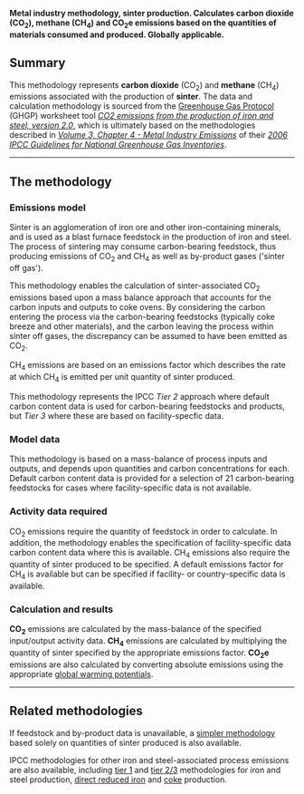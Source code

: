**Metal industry methodology, sinter production. Calculates carbon
dioxide (CO<sub>2</sub>), methane (CH<sub>4</sub>) and CO<sub>2</sub>e emissions based on the
quantities of materials consumed and produced. Globally applicable.**

## Summary

This methodology represents **carbon dioxide** (CO<sub>2</sub>) and **methane**
(CH<sub>4</sub>) emissions associated with the production of **sinter**. The
data and calculation methodology is sourced from the [Greenhouse Gas
Protocol](Greenhouse_Gas_Protocol) (GHGP) worksheet tool *[CO2 emissions
from the production of iron and steel,
version 2.0](http://www.ghgprotocol.org/files/ghgp/tools/Iron%20and%20Steel.xls)*,
which is ultimately based on the methodologies described in *[Volume 3,
Chapter 4 - Metal Industry
Emissions](http://www.ipcc-nggip.iges.or.jp/public/2006gl/pdf/3_Volume3/V3_4_Ch4_Metal_Industry.pdf)*
of their *[2006 IPCC Guidelines for National Greenhouse Gas
Inventories](http://www.ipcc-nggip.iges.or.jp/public/2006gl/index.html)*.

-----

## The methodology

### Emissions model

Sinter is an agglomeration of iron ore and other iron-containing
minerals, and is used as a blast furnace feedstock in the production of
iron and steel. The process of sintering may consume carbon-bearing
feedstock, thus producing emissions of CO<sub>2</sub> and CH<sub>4</sub> as well as
by-product gases ('sinter off gas').

This methodology enables the calculation of sinter-associated CO<sub>2</sub>
emissions based upon a mass balance approach that accounts for the
carbon inputs and outputs to coke ovens. By considering the carbon
entering the process via the carbon-bearing feedstocks (typically coke
breeze and other materials), and the carbon leaving the process within
sinter off gases, the discrepancy can be assumed to have been emitted as
CO<sub>2</sub>.

CH<sub>4</sub> emissions are based on an emissions factor which describes the
rate at which CH<sub>4</sub> is emitted per unit quantity of sinter produced.

This methodology represents the IPCC *Tier 2* approach where default
carbon content data is used for carbon-bearing feedstocks and products,
but *Tier 3* where these are based on facility-specfic data.

### Model data

This methodology is based on a mass-balance of process inputs and
outputs, and depends upon quantities and carbon concentrations for each.
Default carbon content data is provided for a selection of 21
carbon-bearing feedstocks for cases where facility-specific data is not
available.

### Activity data required

CO<sub>2</sub> emissions require the quantity of feedstock in order to
calculate. In addition, the methodology enables the specification of
facility-specific data carbon content data where this is available.
CH<sub>4</sub> emissions also require the quantity of sinter produced to be
specified. A default emissions factor for CH<sub>4</sub> is available but can
be specified if facility- or country-specific data is available.

### Calculation and results

**CO<sub>2</sub>** emissions are calculated by the mass-balance of the
specified input/output activity data. **CH<sub>4</sub>** emissions are
calculated by multiplying the quantity of sinter specified by the
appropriate emissions factor. **CO<sub>2</sub>e** emissions are also calculated
by converting absolute emissions using the appropriate [global warming
potentials](Greenhouse_gases_Global_warming_potentials).

-----

## Related methodologies

If feedstock and by-product data is unavailable, a [simpler
methodology](Iron_and_steel_generic_processes) based solely on
quantities of sinter produced is also available.

IPCC methodologies for other iron and steel-associated process emissions
are also available, including [tier 1](Iron_and_steel_generic_processes)
and [tier 2/3](Iron_and_Steel) methodologies for iron and steel
production, [direct reduced iron](Iron_and_Steel_DRI) and
[coke](Iron_and_Steel_coke) production.
